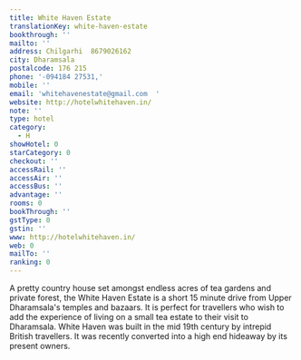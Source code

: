 ```yaml
---
title: White Haven Estate
translationKey: white-haven-estate
bookthrough: ''
mailto: ''
address: Chilgarhi  8679026162
city: Dharamsala
postalcode: 176 215
phone: '-094184 27531,'
mobile: ''
email: 'whitehavenestate@gmail.com  '
website: http://hotelwhitehaven.in/
note: ''
type: hotel
category:
  - H
showHotel: 0
starCategory: 0
checkout: ''
accessRail: ''
accessAir: ''
accessBus: ''
advantage: ''
rooms: 0
bookThrough: ''
gstType: 0
gstin: ''
www: http://hotelwhitehaven.in/
web: 0
mailTo: ''
ranking: 0
---
```







A pretty country house set amongst endless acres of tea gardens and private forest, the White Haven Estate is a short 15 minute drive from Upper Dharamsala's temples and bazaars.     It is perfect for travellers who wish to add the experience of living on a small tea estate to their visit to Dharamsala.    White Haven was built in the mid 19th century by intrepid British travellers. It was recently converted into a high end hideaway by its present owners.